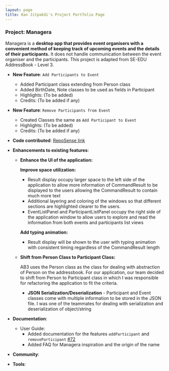 ```yaml
---
layout: page
title: Kan Jitpakdi's Project Portfolio Page
---
```


### Project: Managera

Managera is a **desktop app that provides event organisers with a convenient method of keeping track of upcoming events and the details of their participants.**
It does not handle communication between the event organiser and the participants. This project is adapted from SE-EDU AddressBook - Level 3.

* **New Feature**: `Add Participants to Event`
  * Added Participant class extending from Person class
  * Added BirthDate, Note classes to be used as fields in Participant
  * Highlights: (To be added)
  * Credits: (To be added if any)

* **New Feature**: `Remove Participants from Event`
  * Created Classes the same as `Add Participant to Event`
  * Highlights: (To be added)
  * Credits: (To be added if any)

* **Code contributed**: [RepoSense link](https://nus-cs2103-ay2122s1.github.io/tp-dashboard/?search=AY2122S1-CS2103T-T10-2&sort=groupTitle&sortWithin=title&timeframe=commit&mergegroup=&groupSelect=groupByRepos&breakdown=true&checkedFileTypes=docs~functional-code~test-code~other&since=2021-09-17&tabOpen=true&tabType=authorship&tabAuthor=kanjitp&tabRepo=AY2122S1-CS2103T-T10-2%2Ftp%5Bmaster%5D&authorshipIsMergeGroup=false&authorshipFileTypes=docs~functional-code~test-code&authorshipIsBinaryFileTypeChecked=false)

* **Enhancements to existing features**:
  * **Enhance the UI of the application:**
    
    **Improve space utilization:**
      * Result display occupy larger space to the left side of the application to allow more information of 
        CommandResult to be displayed to the users allowing the CommandResult to contain much more text
      * Additional layering and coloring of the windows so that different sections are highlighted clearer to the users.
      * EventListPanel and ParticipantListPanel occupy the right side of the application window to allow users to 
        explore and read the information from both events and participants list views
        
    **Add typing animation:**
      * Result display will be shown to the user with typing animation with consistent timing
        regardless of the CommandResult length
        
  * **Shift from Person Class to Participant Class:**
    
    AB3 uses the Person class as the class for dealing with abstraction of Person on the addressbook. For our 
    application, our team decided to shift from Person to Participant class in which I was responsible for 
    refactoring the application to fit the criteria.
    
    * **JSON Serialization/Deserialization** - Participant and Event classes come with multiple information to be 
      stored in the JSON file. I was one of the teammates for dealing with serialization and deserialization of 
      object/string
      

* **Documentation**:
  * User Guide:
    * Added documentation for the features `addParticipant` and `removeParticipant` [\#72]()
    * Added FAQ for Managera inspiration and the origin of the name   

* **Community**:
  
* **Tools**:
  

